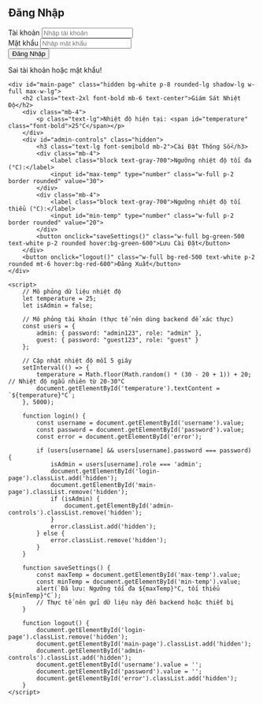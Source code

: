 <script type="text/javascript">
        var gk_isXlsx = false;
        var gk_xlsxFileLookup = {};
        var gk_fileData = {};
        function filledCell(cell) {
          return cell !== '' && cell != null;
        }
        function loadFileData(filename) {
        if (gk_isXlsx && gk_xlsxFileLookup[filename]) {
            try {
                var workbook = XLSX.read(gk_fileData[filename], { type: 'base64' });
                var firstSheetName = workbook.SheetNames[0];
                var worksheet = workbook.Sheets[firstSheetName];

                // Convert sheet to JSON to filter blank rows
                var jsonData = XLSX.utils.sheet_to_json(worksheet, { header: 1, blankrows: false, defval: '' });
                // Filter out blank rows (rows where all cells are empty, null, or undefined)
                var filteredData = jsonData.filter(row => row.some(filledCell));

                // Heuristic to find the header row by ignoring rows with fewer filled cells than the next row
                var headerRowIndex = filteredData.findIndex((row, index) =>
                  row.filter(filledCell).length >= filteredData[index + 1]?.filter(filledCell).length
                );
                // Fallback
                if (headerRowIndex === -1 || headerRowIndex > 25) {
                  headerRowIndex = 0;
                }

                // Convert filtered JSON back to CSV
                var csv = XLSX.utils.aoa_to_sheet(filteredData.slice(headerRowIndex)); // Create a new sheet from filtered array of arrays
                csv = XLSX.utils.sheet_to_csv(csv, { header: 1 });
                return csv;
            } catch (e) {
                console.error(e);
                return "";
            }
        }
        return gk_fileData[filename] || "";
        }
        </script>
<!DOCTYPE html>
<html lang="vi">
<head>
    <meta charset="UTF-8">
    <meta name="viewport" content="width=device-width, initial-scale=1.0">
    <title>Hệ Thống Giám Sát Nhiệt Độ</title>
    <script src="https://cdn.tailwindcss.com"></script>
</head>
<body class="bg-gray-100 flex items-center justify-center h-screen">
    <div id="login-page" class="bg-white p-8 rounded-lg shadow-lg w-full max-w-md">
        <h2 class="text-2xl font-bold mb-6 text-center">Đăng Nhập</h2>
        <div class="mb-4">
            <label class="block text-gray-700">Tài khoản</label>
            <input id="username" type="text" class="w-full p-2 border rounded" placeholder="Nhập tài khoản">
        </div>
        <div class="mb-6">
            <label class="block text-gray-700">Mật khẩu</label>
            <input id="password" type="password" class="w-full p-2 border rounded" placeholder="Nhập mật khẩu">
        </div>
        <button onclick="login()" class="w-full bg-blue-500 text-white p-2 rounded hover:bg-blue-600">Đăng Nhập</button>
        <p id="error" class="text-red-500 text-center mt-4 hidden">Sai tài khoản hoặc mật khẩu!</p>
    </div>

    <div id="main-page" class="hidden bg-white p-8 rounded-lg shadow-lg w-full max-w-lg">
        <h2 class="text-2xl font-bold mb-6 text-center">Giám Sát Nhiệt Độ</h2>
        <div class="mb-4">
            <p class="text-lg">Nhiệt độ hiện tại: <span id="temperature" class="font-bold">25°C</span></p>
        </div>
        <div id="admin-controls" class="hidden">
            <h3 class="text-lg font-semibold mb-2">Cài Đặt Thông Số</h3>
            <div class="mb-4">
                <label class="block text-gray-700">Ngưỡng nhiệt độ tối đa (°C):</label>
                <input id="max-temp" type="number" class="w-full p-2 border rounded" value="30">
            </div>
            <div class="mb-4">
                <label class="block text-gray-700">Ngưỡng nhiệt độ tối thiểu (°C):</label>
                <input id="min-temp" type="number" class="w-full p-2 border rounded" value="20">
            </div>
            <button onclick="saveSettings()" class="w-full bg-green-500 text-white p-2 rounded hover:bg-green-600">Lưu Cài Đặt</button>
        </div>
        <button onclick="logout()" class="w-full bg-red-500 text-white p-2 rounded mt-6 hover:bg-red-600">Đăng Xuất</button>
    </div>

    <script>
        // Mô phỏng dữ liệu nhiệt độ
        let temperature = 25;
        let isAdmin = false;

        // Mô phỏng tài khoản (thực tế nên dùng backend để xác thực)
        const users = {
            admin: { password: "admin123", role: "admin" },
            guest: { password: "guest123", role: "guest" }
        };

        // Cập nhật nhiệt độ mỗi 5 giây
        setInterval(() => {
            temperature = Math.floor(Math.random() * (30 - 20 + 1)) + 20; // Nhiệt độ ngẫu nhiên từ 20-30°C
            document.getElementById('temperature').textContent = `${temperature}°C`;
        }, 5000);

        function login() {
            const username = document.getElementById('username').value;
            const password = document.getElementById('password').value;
            const error = document.getElementById('error');

            if (users[username] && users[username].password === password) {
                isAdmin = users[username].role === 'admin';
                document.getElementById('login-page').classList.add('hidden');
                document.getElementById('main-page').classList.remove('hidden');
                if (isAdmin) {
                    document.getElementById('admin-controls').classList.remove('hidden');
                }
                error.classList.add('hidden');
            } else {
                error.classList.remove('hidden');
            }
        }

        function saveSettings() {
            const maxTemp = document.getElementById('max-temp').value;
            const minTemp = document.getElementById('min-temp').value;
            alert(`Đã lưu: Ngưỡng tối đa ${maxTemp}°C, tối thiểu ${minTemp}°C`);
            // Thực tế nên gửi dữ liệu này đến backend hoặc thiết bị
        }

        function logout() {
            document.getElementById('login-page').classList.remove('hidden');
            document.getElementById('main-page').classList.add('hidden');
            document.getElementById('admin-controls').classList.add('hidden');
            document.getElementById('username').value = '';
            document.getElementById('password').value = '';
            document.getElementById('error').classList.add('hidden');
        }
    </script>
</body>
</html>
 
 
